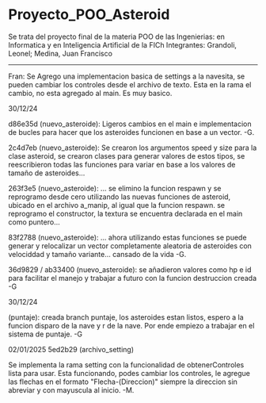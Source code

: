 # Proyecto_POO_Asteroid
Se trata del proyecto final de la materia POO de las Ingenierias: en Informatica y en Inteligencia Artificial de la FICh
Integrantes: Grandoli, Leonel; Medina, Juan Francisco  






-----------------------------------------------------------------------------------------------------
Fran: Se Agrego una implementacion basica de settings a la navesita, se pueden cambiar los controles desde el archivo de texto. 
Esta en la rama el cambio, no esta agregado al main. Es muy basico.

30/12/24

d86e35d (nuevo_asteroide): Ligeros cambios en el main e implementacion de bucles para hacer que los asteroides funcionen en base a un vector.
-G.

2c4d7eb (nuevo_asteroide):  Se crearon los argumentos speed y size para la clase asteroid, se crearon clases para generar valores de estos tipos, se reescribieron todas las funciones para variar en base a los valores de tamaño de asteroides...

263f3e5 (nuevo_asteroide):  ... se elimino la funcion respawn y se reprogramo desde cero utilizando las nuevas funciones de asteroid, ubicado en el archivo a_manip, al igual que la funcion respawn. se reprogramo el constructor, la textura se encuentra declarada en el main como puntero...

83f2788 (nuevo_asteroide):  ... ahora utilizando estas funciones se puede generar y relocalizar un vector completamente aleatoria de asteroides con velociddad y tamaño variante... 
cansado de la vida -G.   

36d9829 / ab33400 (nuevo_asteroide): se añadieron valores como hp e id para facilitar el manejo y trabajar a futuro con la funcion destruccion creada
-G 

30/12/24

(puntaje): creada branch puntaje, los asteroides estan listos, espero a la funcion disparo de la nave y r de la nave. Por ende empiezo a trabajar en el sistema de puntaje.
-G

02/01/2025 5ed2b29 (archivo_setting)

Se implementa la rama setting con la funcionalidad de obtenerControles lista para usar. Esta funcionando, podes cambiar los controles, le agregue las flechas en el formato "Flecha-(Direccion)" siempre la direccion sin abreviar y con mayuscula al inicio. -M.
